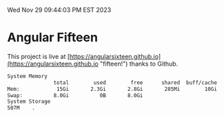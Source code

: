 Wed Nov 29 09:44:03 PM EST 2023

# Angular Fifteen


This project is live at [https://angularsixteen.github.io](https://angularsixteen.github.io "fifteen!") thanks to Github.

```bash
System Memory
               total        used        free      shared  buff/cache   available
Mem:            15Gi       2.3Gi       2.8Gi       285Mi        10Gi        12Gi
Swap:          8.0Gi          0B       8.0Gi
System Storage
507M	.
